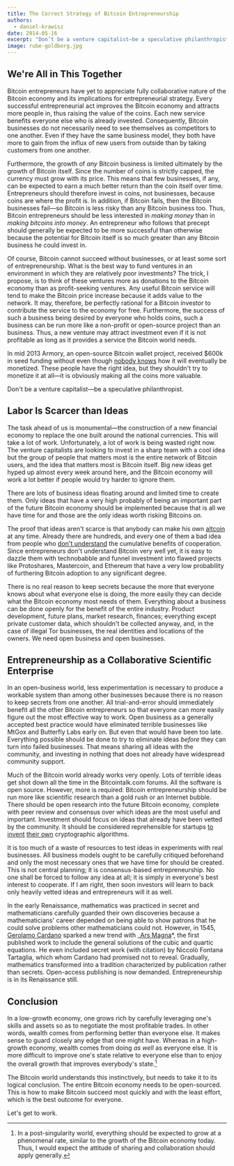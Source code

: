 ```yaml
---
title: The Correct Strategy of Bitcoin Entrepreneurship
authors:
  - daniel-krawisz
date: 2014-05-16
excerpt: "Don’t be a venture capitalist—be a speculative philanthropist."
image: rube-goldberg.jpg
---
```


## We're All in This Together

Bitcoin entrepreneurs have yet to appreciate fully collaborative nature of the Bitcoin economy and its implications for entrepreneurial strategy. Every successful entrepreneurial act improves the Bitcoin economy and attracts more people in, thus raising the value of the coins. Each new service benefits everyone else who is already invested. Consequently, Bitcoin businesses do not necessarily need to see themselves as competitors to one another. Even if they have the same business model, they both have more to gain from the influx of new users from outside than by taking customers from one another.

Furthermore, the growth of _any_ Bitcoin business is limited ultimately by the growth of Bitcoin itself. Since the number of coins is strictly capped, the currency must grow with its price. This means that few businesses, if any, can be expected to earn a much better return than the coin itself over time. Entrepreneurs should therefore invest in coins, not businesses, because coins are where the profit is. In addition, if Bitcoin fails, then the Bitcoin businesses fail—so Bitcoin is less risky than any Bitcoin business too. Thus, Bitcoin entrepreneurs should be less interested in _making money_ than in _making bitcoins into money_. An entrepreneur who follows that precept should generally be expected to be more successful than otherwise because the potential for Bitcoin itself is so much greater than any Bitcoin business he could invest in.

Of course, Bitcoin cannot succeed without businesses, or at least some sort of entrepreneurship. What is the best way to fund ventures in an environment in which they are relatively poor investments? The trick, I propose, is to think of these ventures more as donations to the Bitcoin economy than as profit-seeking ventures. Any useful Bitcoin service will tend to make the Bitcoin price increase because it adds value to the network. It may, therefore, be perfectly rational for a Bitcoin investor to contribute the service to the economy for free. Furthermore, the success of such a business being desired by everyone who holds coins, such a business can be run more like a non-profit or open-source project than an business. Thus, a new venture may attract investment even if it is not profitable as long as it provides a service the Bitcoin world needs.

In mid 2013 Armory, an open-source Bitcoin wallet project, received $600k in seed funding without even though [nobody knows](http://www.coindesk.com/bitcoin-wallet-armory-raises-600k-seed-funding/) how it will eventually be monetized. These people have the right idea, but they shouldn't try to monetize it at all—it is obviously making all the coins more valuable.

Don't be a venture capitalist—be a speculative philanthropist.

## Labor Is Scarcer than Ideas

The task ahead of us is monumental—the construction of a new financial economy to replace the one built around the national currencies. This will take a lot of work. Unfortunately, a lot of work is being wasted right now. The venture capitalists are looking to invest in a sharp team with a cool idea but the group of people that matters most is the entire network of Bitcoin users, and the idea that matters most is Bitcoin itself. Big new ideas get hyped up almost every week around here, and the Bitcoin economy will work a lot better if people would try harder to ignore them.

There are lots of business ideas floating around and limited time to create them. Only ideas that have a very high probably of being an important part of the future Bitcoin economy should be implemented because that is all we have time for and those are the only ideas worth risking Bitcoins on.

The proof that ideas aren't scarce is that anybody can make his own [altcoin](/mempool/the-coming-demise-of-altcoins) at any time. Already there are hundreds, and every one of them a bad idea from people who [don't understand](/mempool/the-problem-with-altcoins) the cumulative benefits of cooperation. Since entrepreneurs don't understand Bitcoin very well yet, it is easy to dazzle them with technobabble and funnel investment into flawed projects like Protoshares, Mastercoin, and Ethereum that have a very low probability of furthering Bitcoin adoption to any significant degree.

There is no real reason to keep secrets because the more that everyone knows about what everyone else is doing, the more easily they can decide what the Bitcoin economy most needs of them. Everything about a business can be done openly for the benefit of the entire industry. Product development, future plans, market research, finances; everything except private customer data, which shouldn't be collected anyway, and, in the case of illegal Tor businesses, the real identities and locations of the owners. We need open business and open businesses.

## Entrepreneurship as a Collaborative Scientific Enterprise

In an open-business world, less experimentation is necessary to produce a workable system than among other businesses because there is no reason to keep secrets from one another. All trial-and-error should immediately benefit all the other Bitcoin entrepreneurs so that everyone can more easily figure out the most effective way to work. Open business as a generally accepted best practice would have eliminated terrible businesses like MtGox and Butterfly Labs early on. But even that would have been too late. Everything possible should be done to try to eliminate ideas _before_ they can turn into failed businesses. That means sharing all ideas with the community, and investing in nothing that does not already have widespread community support.

Much of the Bitcoin world already works very openly. Lots of terrible ideas get shot down all the time in the Bitcointalk.com forums. All the software is open source. However, more is required: Bitcoin entrepreneurship should be run more like scientific research than a gold rush or an Internet bubble. There should be open research into the future Bitcoin economy, complete with peer review and consensus over which ideas are the most useful and important. Investment should focus on ideas that already have been vetted by the community. It should be considered reprehensible for startups [to invent](http://www.hashcash.org/papers/momentum.pdf) [their own](https://github.com/ethereum/wiki/wiki/%5BEnglish%5D-Dagger) cryptographic algorithms.

It is too much of a waste of resources to test ideas in experiments with real businesses. All business models ought to be carefully critiqued beforehand and only the most necessary ones that we have time for should be created. This is not central planning; it is consensus-based entrepreneurship. No one shall be forced to follow any idea at all; it is simply in everyone's best interest to cooperate. If I am right, then soon investors will learn to back only heavily vetted ideas and entrepreneurs will it as well.

In the early Renaissance, mathematics was practiced in secret and mathematicians carefully guarded their own discoveries because a mathematicians' career depended on being able to show patrons that he could solve problems other mathematicians could not. However, in 1545, [Gerolamo Cardano](https://en.wikipedia.org/wiki/Gerolamo_Cardano) sparked a new trend with _[Ars Magna](https://en.wikipedia.org/wiki/Ars_Magna_%28Gerolamo*Cardano%29)*, the first published work to include the general solutions of the cubic and quartic equations. He even included secret work (with citation) by Niccolò Fontana Tartaglia, which whom Cardano had promised not to reveal. Gradually, mathematics transformed into a tradition characterized by publication rather than secrets. Open-access publishing is now demanded. Entrepreneurship is in its Renaissance still.

## Conclusion

In a low-growth economy, one grows rich by carefully leveraging one's skills and assets so as to negotiate the most profitable trades. In other words, wealth comes from performing better than everyone else. It makes sense to guard closely any edge that one might have. Whereas in a high-growth economy, wealth comes from doing _as well_ as everyone else. It is more difficult to improve one's state relative to everyone else than to enjoy the overall growth that improves everybody's state.[^1]

The Bitcoin world understands this instinctively, but needs to take it to its logical conclusion. The entire Bitcoin economy needs to be open-sourced. This is how to make Bitcoin succeed most quickly and with the least effort, which is the best outcome for everyone.

Let's get to work.

[^1]: In a post-singularity world, everything should be expected to grow at a phenomenal rate, similar to the growth of the Bitcoin economy today. Thus, I would expect the attitude of sharing and collaboration should apply generally.
